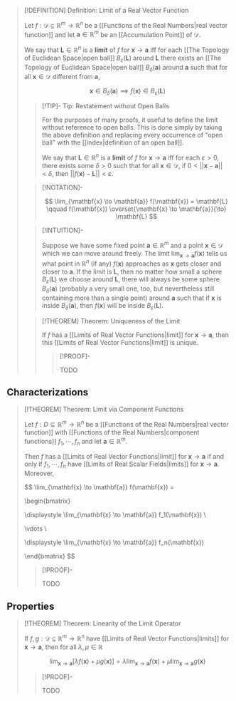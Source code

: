 >[!DEFINITION] Definition: Limit of a Real Vector Function
>
>Let $f: \mathcal{D} \subseteq \mathbb{R}^m \to \mathbb{R}^n$ be a [[Functions of the Real Numbers|real vector function]] and let $\mathbf{a} \in \mathbb{R}^m$ be an [[Accumulation Point]] of $\mathcal{D}$.
>
>We say that $\mathbf{L} \in \mathbb{R}^n$ is a **limit** of $f$ for $\mathbf{x} \to \mathbf{a}$ iff for each [[The Topology of Euclidean Space|open ball]] $B_{\varepsilon}(\mathbf{L})$ around $\mathbf{L}$ there exists an [[The Topology of Euclidean Space|open ball]] $B_{\delta}(\mathbf{a})$ around $\mathbf{a}$ such that for all $\mathbf{x} \in \mathcal{D}$ different from $\mathbf{a}$,
>
>$$
>\mathbf{x} \in B_{\delta}(\mathbf{a}) \implies f(\mathbf{x}) \in B_{\varepsilon}(\mathbf{L})
>$$
>
>>[!TIP]- Tip: Restatement without Open Balls
>>
>>For the purposes of many proofs, it useful to define the limit without reference to open balls. This is done simply by taking the above definition and replacing every occurrence of "open ball" with the [[index|definition of an open ball]].
>>
>>We say that $\mathbf{L} \in \mathbb{R}^n$ is a **limit** of $f$ for $\mathbf{x} \to \mathbf{a}$ iff for each $\varepsilon \gt 0$, there exists some $\delta \gt 0$ such that for all $\mathbf{x} \in \mathcal{D}$, if $0 \lt ||\mathbf{x} - \mathbf{a}|| \lt \delta$, then $||f(\mathbf{x}) - \mathbf{L}|| \lt \varepsilon$.
>>
>
>>[!NOTATION]-
>>
>>$$
>>\lim_{\mathbf{x} \to \mathbf{a}} f(\mathbf{x}) = \mathbf{L} \qquad f(\mathbf{x}) \overset{\mathbf{x} \to \mathbf{a}}{\to} \mathbf{L}
>>$$
>>
>
>>[!INTUITION]-
>>
>>Suppose we have some fixed point $\mathbf{a} \in \mathbb{R}^m$ and a point $\mathbf{x} \in \mathcal{D}$ which we can move around freely. The limit $\lim_{\mathbf{x}\to\mathbf{a}}f(\mathbf{x})$ tells us what point in $\mathbb{R}^n$ (if any) $f(\mathbf{x})$ approaches as $\mathbf{x}$ gets closer and closer to $\mathbf{a}$. If the limit is $\mathbf{L}$, then no matter how small a sphere $B_{\varepsilon}(\mathbf{L})$ we choose around $\mathbf{L}$, there will always be some sphere $B_{\delta}(\mathbf{a})$ (probably a very small one, too, but nevertheless still containing more than a single point) around $\mathbf{a}$ such that if $\mathbf{x}$ is inside $B_{\delta}(\mathbf{a})$, then $f(\mathbf{x})$ will be inside $B_{\varepsilon}(\mathbf{L})$.
>>
>
>>[!THEOREM] Theorem: Uniqueness of the Limit
>>
>>If $f$ has a [[Limits of Real Vector Functions|limit]] for $\mathbf{x} \to \mathbf{a}$, then this [[Limits of Real Vector Functions|limit]] is unique.
>>
>>>[!PROOF]-
>>>
>>>TODO
>>>
>>
>

## Characterizations

>[!THEOREM] Theorem: Limit via Component Functions
>
>Let $f: D \subseteq \mathbb{R}^m \to \mathbb{R}^n$ be a [[Functions of the Real Numbers|real vector function]] with [[Functions of the Real Numbers|component functions]] $f_1,\cdots, f_n$ and let $\mathbf{a} \in \mathbb{R}^m$.
>
>Then $f$ has a [[Limits of Real Vector Functions|limit]] for $\mathbf{x} \to \mathbf{a}$ if and only if $f_1,\cdots, f_n$ have [[Limits of Real Scalar Fields|limits]] for $\mathbf{x} \to \mathbf{a}$. Moreover,
>
>$$
>\lim_{\mathbf{x} \to \mathbf{a}} f(\mathbf{x}) = 
>
>\begin{bmatrix}
>
>\displaystyle \lim_{\mathbf{x} \to \mathbf{a}} f_1(\mathbf{x}) \\
>
>\vdots \\
>
>\displaystyle \lim_{\mathbf{x} \to \mathbf{a}} f_n(\mathbf{x})
>
>\end{bmatrix}
>$$
>
>>[!PROOF]-
>>
>>TODO
>>
>

## Properties

>[!THEOREM] Theorem: Linearity of the Limit Operator
>
>If $f, g: \mathcal{D} \subseteq \mathbb{R}^m \to \mathbb{R}^n$ have [[Limits of Real Vector Functions|limits]] for $\mathbf{x} \to \mathbf{a}$, then for all $\lambda, \mu \in \mathbb{R}$
>
>$$
>\lim_{\mathbf{x} \to \mathbf{a}} [\lambda f(\mathbf{x}) + \mu g(\mathbf{x})] = \lambda \lim_{\mathbf{x} \to \mathbf{a}} f(\mathbf{x}) + \mu \lim_{\mathbf{x} \to \mathbf{a}} g(\mathbf{x})
>$$
>
>>[!PROOF]-
>>
>>TODO
>>
>